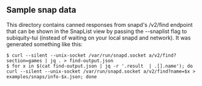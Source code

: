 ## Sample snap data

This directory contains canned responses from snapd's /v2/find
endpoint that can be shown in the SnapList view by passing the
--snaplist flag to subiquity-tui (instead of waiting on your local
snapd and network). It was generated something like this:

```
$ curl --silent --unix-socket /var/run/snapd.socket a/v2/find?section=games | jq . > find-output.json
$ for x in $(cat find-output.json | jq -r '.result  | .[].name'); do curl --silent --unix-socket /var/run/snapd.socket a/v2/find?name=$x > examples/snaps/info-$x.json; done
```
